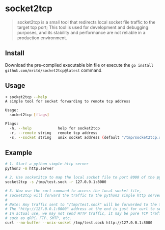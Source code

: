 # socket2tcp

> socket2tcp is a small tool that redirects local socket file traffic to the target tcp port; 
> This tool is used for development and debugging purposes, and its stability and performance
> are not reliable in a production environment.

## Install

Download the pre-compiled executable bin file or execute the `go install github.com/mritd/socket2tcp@latest` command.

## Usage

```sh
➜ socket2tcp --help
A simple tool for socket forwarding to remote tcp address

Usage:
  socket2tcp [flags]

Flags:
  -h, --help            help for socket2tcp
  -r, --remote string   remote tcp address
  -s, --socket string   unix socket address (default "/tmp/socket2tcp.sock")
```

## Example

```sh
# 1. Start a python simple http server
python3 -m http.server

# 2. Use socket2tcp to map the local socket file to port 8000 of the python3 simple http server
socket2tcp -s /tmp/test.sock -r 127.0.0.1:8000

# 3. Now use the curl command to access the local socket file, 
# socket2tcp will forward the traffic to the python3 simple http server
#
# Note: Any traffic sent to "/tmp/test.sock" will be forwarded to the tcp address of the "-r" option;
# The "http://127.0.0.1:8000" address at the end is just for curl to set the correct HTTP header,
# In actual use, we may not send HTTP traffic, it may be pure TCP traffic or other TCP-based protocols, 
# such as gRPC、FTP、SMTP, etc.
curl --no-buffer --unix-socket /tmp/test.sock http://127.0.0.1:8000
```
